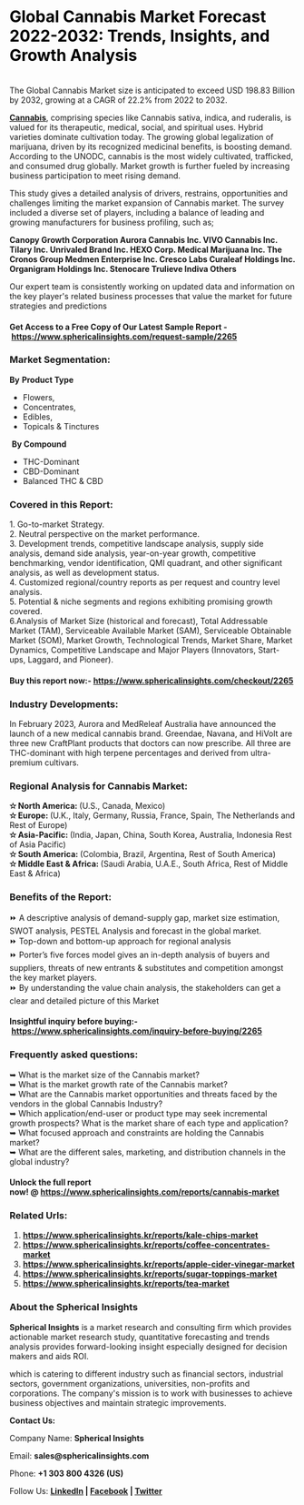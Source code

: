 <div class="content-body__description">
<h1><span style="color: #000000;">Global Cannabis Market Forecast 2022-2032: Trends, Insights, and Growth Analysis</span></h1>
<div class="content-body__detail">&nbsp;
<div class="content-body__description">The Global Cannabis Market size is anticipated to exceed USD 198.83 Billion by 2032, growing at a CAGR of 22.2% from 2022 to 2032.</div>
<div class="content-body__detail">
<section id="section_0" class="entry fr-view">
<p><strong><a href="https://www.sphericalinsights.com/reports/cannabis-market" target="_blank" rel="noopener">Cannabis</a></strong>, comprising species like Cannabis sativa, indica, and ruderalis, is valued for its therapeutic, medical, social, and spiritual uses. Hybrid varieties dominate cultivation today. The growing global legalization of marijuana, driven by its recognized medicinal benefits, is boosting demand. According to the UNODC, cannabis is the most widely cultivated, trafficked, and consumed drug globally. Market growth is further fueled by increasing business participation to meet rising demand.</p>
<p>This study gives a detailed analysis of drivers, restrains, opportunities and challenges limiting the market expansion of Cannabis market. The survey included a diverse set of players, including a balance of leading and growing manufacturers for business profiling, such as;</p>
<p><strong>Canopy Growth Corporation Aurora Cannabis Inc. VIVO Cannabis Inc. Tilary Inc. Unrivaled Brand Inc. HEXO Corp. Medical Marijuana Inc. The Cronos Group Medmen Enterprise Inc. Cresco Labs Curaleaf Holdings Inc. Organigram Holdings Inc. Stenocare Trulieve Indiva Others</strong></p>
<p>Our expert team is consistently working on updated data and information on the key player's related business processes that value the market for future strategies and predictions</p>
<h4><strong>Get Access to a Free Copy of Our Latest Sample Report -&nbsp;<a href="https://www.sphericalinsights.com/request-sample/2265" target="_blank" rel="noopener">https://www.sphericalinsights.com/request-sample/2265</a></strong></h4>
<h3><strong>Market Segmentation:</strong></h3>
<p><strong>By</strong>&nbsp;<strong>Product Type</strong></p>
<ul>
<li>Flowers,</li>
<li>Concentrates,</li>
<li>Edibles,</li>
<li>Topicals &amp; Tinctures</li>
</ul>
<p>&nbsp;<strong>By Compound</strong></p>
<ul>
<li>THC-Dominant</li>
<li>CBD-Dominant</li>
<li>Balanced THC &amp; CBD</li>
</ul>
<h3>Covered in this Report:</h3>
<p>1. Go-to-market Strategy.<br />2. Neutral perspective on the market performance.<br />3. Development trends, competitive landscape analysis, supply side analysis, demand side analysis, year-on-year growth, competitive benchmarking, vendor identification, QMI quadrant, and other significant analysis, as well as development status.<br />4. Customized regional/country reports as per request and country level analysis.<br />5. Potential &amp; niche segments and regions exhibiting promising growth covered.<br />6.Analysis of Market Size (historical and forecast), Total Addressable Market (TAM), Serviceable Available Market (SAM), Serviceable Obtainable Market (SOM), Market Growth, Technological Trends, Market Share, Market Dynamics, Competitive Landscape and Major Players (Innovators, Start-ups, Laggard, and Pioneer).</p>
<h4>Buy this report now:-&nbsp;<strong><a href="https://www.sphericalinsights.com/checkout/2265" target="_blank" rel="noopener">https://www.sphericalinsights.com/checkout/2265</a></strong></h4>
<h3>Industry Developments:</h3>
<p>In February 2023, Aurora and MedReleaf Australia have announced the launch of a new medical cannabis brand. Greendae, Navana, and HiVolt are three new CraftPlant products that doctors can now prescribe. All three are THC-dominant with high terpene percentages and derived from ultra-premium cultivars.</p>
<h3><strong>Regional Analysis for Cannabis Market:</strong></h3>
<p><strong>✫ North America:&nbsp;</strong>(U.S., Canada, Mexico)<br /><strong>✫ Europe:&nbsp;</strong>(U.K., Italy, Germany, Russia, France, Spain, The Netherlands and Rest of Europe)<br /><strong>✫ Asia-Pacific:&nbsp;</strong>(India, Japan, China, South Korea, Australia, Indonesia Rest of Asia Pacific)<br /><strong>✫ South America:&nbsp;</strong>(Colombia, Brazil, Argentina, Rest of South America)<br /><strong>✫ Middle East &amp; Africa:&nbsp;</strong>(Saudi Arabia, U.A.E., South Africa, Rest of Middle East &amp; Africa)</p>
<h3>Benefits of the Report:</h3>
<p>⏩ A descriptive analysis of demand-supply gap, market size estimation, SWOT analysis, PESTEL Analysis and forecast in the global market.<br />⏩ Top-down and bottom-up approach for regional analysis<br />⏩ Porter&rsquo;s five forces model gives an in-depth analysis of buyers and suppliers, threats of new entrants &amp; substitutes and competition amongst the key market players.<br />⏩ By understanding the value chain analysis, the stakeholders can get a clear and detailed picture of this Market</p>
<h4>Insightful inquiry before buying:-&nbsp;<a href="https://www.sphericalinsights.com/inquiry-before-buying/2265" target="_blank" rel="noopener">https://www.sphericalinsights.com/inquiry-before-buying/2265</a></h4>
<h3>Frequently asked questions:</h3>
<p>➥ What is the market size of the Cannabis market?<br />➥ What is the market growth rate of the Cannabis market?<br />➥ What are the Cannabis market opportunities and threats faced by the vendors in the global Cannabis Industry?<br />➥ Which application/end-user or product type may seek incremental growth prospects? What is the market share of each type and application?<br />➥ What focused approach and constraints are holding the Cannabis market?<br />➥ What are the different sales, marketing, and distribution channels in the global industry?</p>
<h4>Unlock the full report now!&nbsp;@&nbsp;<strong><a href="https://www.sphericalinsights.com/reports/cannabis-market" target="_blank" rel="noopener">https://www.sphericalinsights.com/reports/cannabis-market</a></strong></h4>
<h3><strong>Related Urls:</strong></h3>
<ol>
<li><strong><a href="https://www.sphericalinsights.kr/reports/kale-chips-market">https://www.sphericalinsights.kr/reports/kale-chips-market</a></strong></li>
<li><strong><a href="https://www.sphericalinsights.kr/reports/coffee-concentrates-market">https://www.sphericalinsights.kr/reports/coffee-concentrates-market</a></strong></li>
<li><strong><a href="https://www.sphericalinsights.kr/reports/apple-cider-vinegar-market">https://www.sphericalinsights.kr/reports/apple-cider-vinegar-market</a></strong></li>
<li><strong><a href="https://www.sphericalinsights.kr/reports/sugar-toppings-market">https://www.sphericalinsights.kr/reports/sugar-toppings-market</a></strong></li>
<li><strong><a href="https://www.sphericalinsights.kr/reports/tea-market">https://www.sphericalinsights.kr/reports/tea-market</a>&nbsp;<br /></strong></li>
</ol>
<h3><strong>About the Spherical Insights</strong></h3>
<p><strong>Spherical Insights</strong>&nbsp;is a market research and consulting firm which provides actionable market research study, quantitative forecasting and trends analysis provides forward-looking insight especially designed for decision makers and aids ROI.</p>
<p>which is catering to different industry such as financial sectors, industrial sectors, government organizations, universities, non-profits and corporations. The company's mission is to work with businesses to achieve business objectives and maintain strategic improvements.</p>
<p><strong>Contact Us:</strong></p>
<p>Company Name:&nbsp;<strong>Spherical Insights</strong></p>
<p>Email:&nbsp;<strong>sales@sphericalinsights.com</strong></p>
<p>Phone:&nbsp;<strong>+1 303 800 4326 (US)</strong></p>
<p>Follow Us:&nbsp;<strong><a href="https://www.linkedin.com/company/spherical-insight/"><u>LinkedIn</u></a>&nbsp;|&nbsp;<a href="https://www.facebook.com/sphericalinsights22"><u>Facebook</u></a>&nbsp;|&nbsp;<a href="https://twitter.com/SInsights_US"><u>Twitter</u></a></strong></p>
</section>
</div>
</div>
</div>
